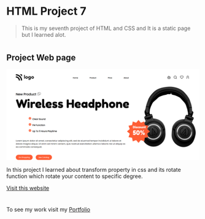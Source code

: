 # HTML Project 7

> This is my seventh project of HTML and CSS and It is a static page but I learned alot.

 #

## Project Web page

![Project 7 Image](six.png)

In this project I learned about transform property in css and its rotate function which rotate your content to specific degree.

[Visit this website](https://abhi-project-1.netlify.app/)


#

To see my work visit my [Portfolio]("my-portfolio-website")

